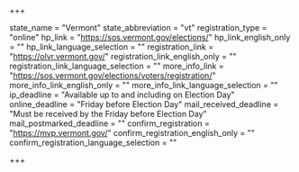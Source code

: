 +++

state_name = "Vermont"
state_abbreviation = "vt"
registration_type = "online"
hp_link = "https://sos.vermont.gov/elections/"
hp_link_english_only = ""
hp_link_language_selection = ""
registration_link = "https://olvr.vermont.gov/"
registration_link_english_only = ""
registration_link_language_selection = ""
more_info_link = "https://sos.vermont.gov/elections/voters/registration/"
more_info_link_english_only = ""
more_info_link_language_selection = ""
ip_deadline = "Available up to and including on Election Day"
online_deadline = "Friday before Election Day"
mail_received_deadline = "Must be received by the Friday before Election Day"
mail_postmarked_deadline = ""
confirm_registration = "https://mvp.vermont.gov/"
confirm_registration_english_only = ""
confirm_registration_language_selection = ""

+++